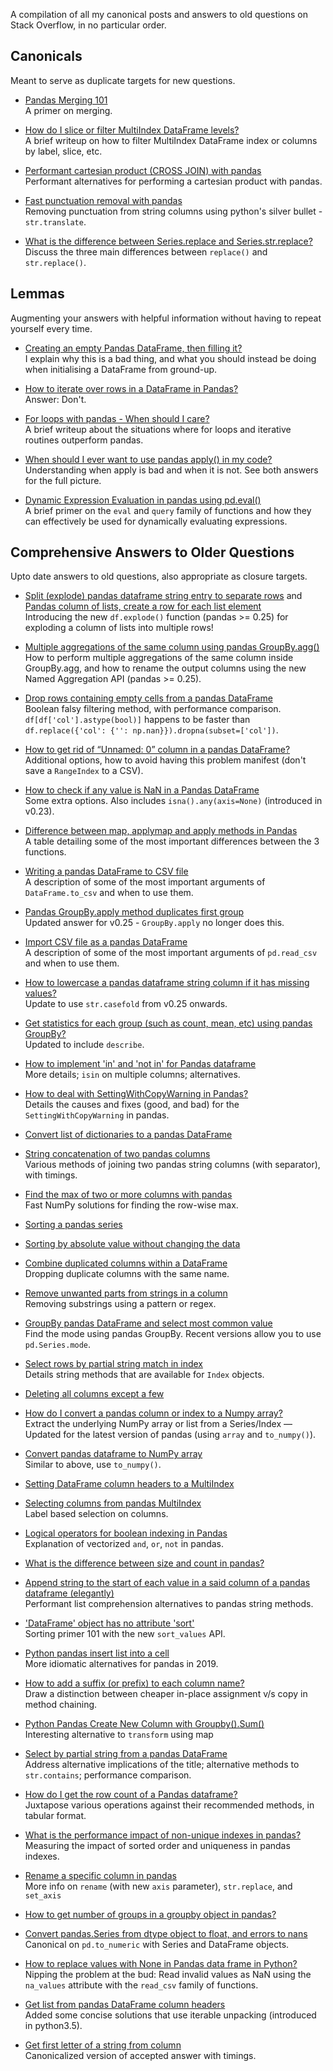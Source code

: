 A compilation of all my canonical posts and answers to old questions on Stack Overflow, in no particular order.


## Canonicals
Meant to serve as duplicate targets for new questions.

- [Pandas Merging 101](https://stackoverflow.com/questions/53645882/pandas-merging-101)      
A primer on merging.

- [How do I slice or filter MultiIndex DataFrame levels?](https://stackoverflow.com/questions/53927460/select-rows-in-pandas-multiindex-dataframe)    
A brief writeup on how to filter MultiIndex DataFrame index or columns by label, slice, etc.

- [Performant cartesian product (CROSS JOIN) with pandas](https://stackoverflow.com/questions/53699012/performant-cartesian-product-cross-join-with-pandas)     
Performant alternatives for performing a cartesian product with pandas.

- [Fast punctuation removal with pandas](https://stackoverflow.com/questions/50444346/fast-punctuation-removal-with-pandas)     
Removing punctuation from string columns using python's silver bullet - `str.translate`.

- [What is the difference between Series.replace and Series.str.replace?](https://stackoverflow.com/questions/56625031/what-is-the-difference-between-series-replace-and-series-str-replace)    
Discuss the three main differences between `replace()` and `str.replace()`. 

## Lemmas
Augmenting your answers with helpful information without having to repeat yourself every time.

- [Creating an empty Pandas DataFrame, then filling it?](https://stackoverflow.com/a/56746204/4909087)    
I explain why this is a bad thing, and what you should instead be doing when initialising a DataFrame from ground-up.

- [How to iterate over rows in a DataFrame in Pandas?](https://stackoverflow.com/a/55557758)       
Answer: Don't.

- [For loops with pandas - When should I care?](https://stackoverflow.com/questions/54028199/for-loops-with-pandas-when-should-i-care)     
A brief writeup about the situations where for loops and iterative routines outperform pandas.

- [When should I ever want to use pandas apply() in my code?](https://stackoverflow.com/questions/54432583/when-should-i-ever-want-to-use-pandas-apply-in-my-code)    
Understanding when apply is bad and when it is not. See both answers for the full picture.

- [Dynamic Expression Evaluation in pandas using pd.eval()](https://stackoverflow.com/questions/53779986/dynamic-expression-evaluation-in-pandas-using-pd-eval)     
A brief primer on the `eval` and `query` family of functions and how they can effectively be used for dynamically evaluating expressions.

## Comprehensive Answers to Older Questions
Upto date answers to old questions, also appropriate as closure targets.

- [Split (explode) pandas dataframe string entry to separate rows](https://stackoverflow.com/a/57122617/4909087) and [Pandas column of lists, create a row for each list element](https://stackoverflow.com/a/57122831/4909087)    
Introducing the new `df.explode()` function (pandas >= 0.25) for exploding a column of lists into multiple rows!

- [Multiple aggregations of the same column using pandas GroupBy.agg()](https://stackoverflow.com/a/54300159)         
How to perform multiple aggregations of the same column inside GroupBy.agg, and how to rename the output columns using the new Named Aggregation API (pandas >= 0.25). 

- [Drop rows containing empty cells from a pandas DataFrame](https://stackoverflow.com/a/56708633/4909087)        
Boolean falsy filtering method, with performance comparison. `df[df['col'].astype(bool)]` happens to be faster than `df.replace({'col': {'': np.nan}}).dropna(subset=['col'])`.

- [How to get rid of “Unnamed: 0” column in a pandas DataFrame?](https://stackoverflow.com/a/54358758/4909087)      
Additional options, how to avoid having this problem manifest (don't save a `RangeIndex` to a CSV).

- [How to check if any value is NaN in a Pandas DataFrame](https://stackoverflow.com/a/53862445/4909087)    
Some extra options. Also includes `isna().any(axis=None)` (introduced in v0.23).

- [Difference between map, applymap and apply methods in Pandas](https://stackoverflow.com/a/56300992/4909087)    
A table detailing some of the most important differences between the 3 functions.

- [Writing a pandas DataFrame to CSV file](https://stackoverflow.com/a/56241457/4909087)    
A description of some of the most important arguments of `DataFrame.to_csv` and when to use them.

- [Pandas GroupBy.apply method duplicates first group](https://stackoverflow.com/a/56215416/4909087)        
Updated answer for v0.25 - `GroupBy.apply` no longer does this.

- [Import CSV file as a pandas DataFrame](https://stackoverflow.com/a/56231664/4909087)    
A description of some of the most important arguments of `pd.read_csv` and when to use them.

- [How to lowercase a pandas dataframe string column if it has missing values?](https://stackoverflow.com/a/56084317/4909087)    
Update to use `str.casefold` from v0.25 onwards.

- [Get statistics for each group (such as count, mean, etc) using pandas GroupBy?](https://stackoverflow.com/a/55564299)    
Updated to include `describe`.

- [How to implement 'in' and 'not in' for Pandas dataframe](https://stackoverflow.com/a/55554709)    
More details; `isin` on multiple columns; alternatives.

- [How to deal with SettingWithCopyWarning in Pandas?](https://stackoverflow.com/a/53954986)    
Details the causes and fixes (good, and bad) for the `SettingWithCopyWarning` in pandas. 

- [Convert list of dictionaries to a pandas DataFrame](https://stackoverflow.com/a/53831756)    

- [String concatenation of two pandas columns](https://stackoverflow.com/a/54298586)    
Various methods of joining two pandas string columns (with separator), with timings.

- [Find the max of two or more columns with pandas](https://stackoverflow.com/a/54299629)    
Fast NumPy solutions for finding the row-wise max.

- [Sorting a pandas series](https://stackoverflow.com/a/54299881)    


- [Sorting by absolute value without changing the data](https://stackoverflow.com/a/54299995)    

- [Combine duplicated columns within a DataFrame](https://stackoverflow.com/a/54300430)    
Dropping duplicate columns with the same name. 

- [Remove unwanted parts from strings in a column](https://stackoverflow.com/a/54302517)    
Removing substrings using a pattern or regex.

- [GroupBy pandas DataFrame and select most common value](https://stackoverflow.com/a/54304691)    
Find the mode using pandas GroupBy. Recent versions allow you to use `pd.Series.mode`.

- [Select rows by partial string match in index](https://stackoverflow.com/a/54314677)    
Details string methods that are available for `Index` objects.


- [Deleting all columns except a few](https://stackoverflow.com/a/54315757)    


- [How do I convert a pandas column or index to a Numpy array?](https://stackoverflow.com/a/54324513)      
Extract the underlying NumPy array or list from a Series/Index — Updated for the latest version of pandas (using `array` and `to_numpy()`).

- [Convert pandas dataframe to NumPy array](https://stackoverflow.com/a/54508052)        
Similar to above, use `to_numpy()`.

- [Setting DataFrame column headers to a MultiIndex](https://stackoverflow.com/a/54335583)    


- [Selecting columns from pandas MultiIndex](https://stackoverflow.com/a/54337009)    
Label based selection on columns.

- [Logical operators for boolean indexing in Pandas](https://stackoverflow.com/a/54358361)    
Explanation of vectorized `and`, `or`, `not` in pandas.

- [What is the difference between size and count in pandas?](https://stackoverflow.com/a/54364400)    

- [Append string to the start of each value in a said column of a pandas dataframe (elegantly)](https://stackoverflow.com/a/54392591)    
Performant list comprehension alternatives to pandas string methods.

- ['DataFrame' object has no attribute 'sort'](https://stackoverflow.com/a/54399214)    
Sorting primer 101 with the new `sort_values` API.

- [Python pandas insert list into a cell](https://stackoverflow.com/a/54399996)    
More idiomatic alternatives for pandas in 2019.

- [How to add a suffix (or prefix) to each column name?](https://stackoverflow.com/a/54410631)    
Draw a distinction between cheaper in-place assignment v/s copy in method chaining.

- [Python Pandas Create New Column with Groupby().Sum()](https://stackoverflow.com/a/54417351)    
Interesting alternative to `transform` using map

- [Select by partial string from a pandas DataFrame](https://stackoverflow.com/a/55335207)      
Address alternative implications of the title; alternative methods to `str.contains`; performance comparison.

- [How do I get the row count of a Pandas dataframe?](https://stackoverflow.com/a/55435185)      
Juxtapose various operations against their recommended methods, in tabular format.

- [What is the performance impact of non-unique indexes in pandas?](https://stackoverflow.com/a/54317984)        
Measuring the impact of sorted order and uniqueness in pandas indexes.

- [Rename a specific column in pandas](https://stackoverflow.com/a/46146667)    
More info on `rename` (with new `axis` parameter), `str.replace`, and `set_axis`

- [How to get number of groups in a groupby object in pandas?](https://stackoverflow.com/a/46512052)      

- [Convert pandas.Series from dtype object to float, and errors to nans](https://stackoverflow.com/a/47942854)      
Canonical on `pd.to_numeric` with Series and DataFrame objects.

- [How to replace values with None in Pandas data frame in Python?](https://stackoverflow.com/a/55469393)        
Nipping the problem at the bud: Read invalid values as NaN using the `na_values` attribute with the `read_csv` family of functions.

- [Get list from pandas DataFrame column headers](https://stackoverflow.com/a/55491499/4909087)    
Added some concise solutions that use iterable unpacking (introduced in python3.5).

- [Get first letter of a string from column](https://stackoverflow.com/a/55532764)        
Canonicalized version of accepted answer with timings.


